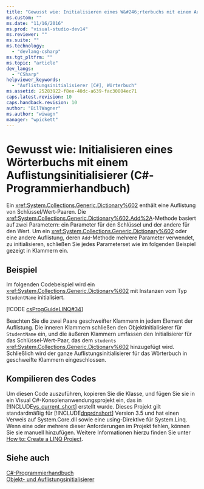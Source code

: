 ```yaml
---
title: "Gewusst wie: Initialisieren eines W&#246;rterbuchs mit einem Auflistungsinitialisierer (C#-Programmierhandbuch) | Microsoft Docs"
ms.custom: ""
ms.date: "11/16/2016"
ms.prod: "visual-studio-dev14"
ms.reviewer: ""
ms.suite: ""
ms.technology: 
  - "devlang-csharp"
ms.tgt_pltfrm: ""
ms.topic: "article"
dev_langs: 
  - "CSharp"
helpviewer_keywords: 
  - "Auflistungsinitialisierer [C#], Wörterbuch"
ms.assetid: 25283922-f8ee-40dc-a639-fac30804ec71
caps.latest.revision: 10
caps.handback.revision: 10
author: "BillWagner"
ms.author: "wiwagn"
manager: "wpickett"
---
```

# Gewusst wie: Initialisieren eines W&#246;rterbuchs mit einem Auflistungsinitialisierer (C#-Programmierhandbuch)
Ein <xref:System.Collections.Generic.Dictionary%602> enthält eine Auflistung von Schlüssel\/Wert\-Paaren.  Die <xref:System.Collections.Generic.Dictionary%602.Add%2A>\-Methode basiert auf zwei Parametern: ein Parameter für den Schlüssel und der andere für den Wert.  Um ein <xref:System.Collections.Generic.Dictionary%602> oder eine andere Auflistung, deren `Add`\-Methode mehrere Parameter verwendet, zu initialisieren, schließen Sie jedes Parameterset wie im folgenden Beispiel gezeigt in Klammern ein.  
  
## Beispiel  
 Im folgenden Codebeispiel wird ein <xref:System.Collections.Generic.Dictionary%602> mit Instanzen vom Typ `StudentName` initialisiert.  
  
 [!CODE [csProgGuideLINQ#34](../CodeSnippet/VS_Snippets_VBCSharp/csProgGuideLINQ#34)]  
  
 Beachten Sie die zwei Paare geschweifter Klammern in jedem Element der Auflistung.  Die inneren Klammern schließen den Objektinitialisierer für `StudentName` ein, und die äußeren Klammern umfassen den Initialisierer für das Schlüssel\-Wert\-Paar, das dem `students` <xref:System.Collections.Generic.Dictionary%602> hinzugefügt wird.  Schließlich wird der ganze Auflistungsinitialisierer für das Wörterbuch in geschweifte Klammern eingeschlossen.  
  
## Kompilieren des Codes  
 Um diesen Code auszuführen, kopieren Sie die Klasse, und fügen Sie sie in ein Visual C\#\-Konsolenanwendungsprojekt ein, das in [!INCLUDE[vs_current_short](../../../csharp/programming-guide/classes-and-structs/includes/vs_current_short_md.md)] erstellt wurde.  Dieses Projekt gilt standardmäßig für [!INCLUDE[dnprdnshort](../../../csharp/getting-started/includes/dnprdnshort_md.md)] Version 3.5 und hat einen Verweis auf System.Core.dll sowie eine using\-Direktive für System.Linq.  Wenn eine oder mehrere dieser Anforderungen im Projekt fehlen, können Sie sie manuell hinzufügen.  Weitere Informationen hierzu finden Sie unter [How to: Create a LINQ Project](../Topic/How%20to:%20Create%20a%20LINQ%20Project.md).  
  
## Siehe auch  
 [C\#\-Programmierhandbuch](../../../csharp/programming-guide/index.md)   
 [Objekt\- und Auflistungsinitialisierer](../../../csharp/programming-guide/classes-and-structs/object-and-collection-initializers.md)